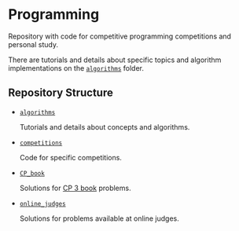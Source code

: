 # Programming

Repository with code for competitive programming competitions and personal study.

There are tutorials and details about specific topics and algorithm implementations
on the [`algorithms`](algorithms/) folder.

## Repository Structure

* [`algorithms`](algorithms/)

  Tutorials and details about concepts and algorithms.

* [`competitions`](competitions/)  

  Code for specific competitions.

* [`CP_book`](CP_book/)   

  Solutions for [CP 3 book](https://cpbook.net/#CP3details) problems.

* [`online_judges`](online_judges/)  

  Solutions for problems available at online judges.
